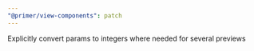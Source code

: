 ```yaml
---
"@primer/view-components": patch
---
```


Explicitly convert params to integers where needed for several previews

